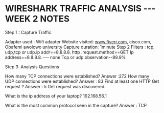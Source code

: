 
# WIRESHARK TRAFFIC ANALYSIS --- WEEK 2 NOTES

Step 1 : Capture Traffic

Adapter used : Wifi adapter
Website visited: www.fiverr.com, cisco.com,  Obafemi awolowo university
Capture duration: 1minute
Step 2
Filters : tcp, udp,tcp or udp.ip addr==8.8.8.8. http .request.method==GET
Ip address==8.8.8.8. --- none 
Tcp or udp observation--99.9%


Step 3: Analysis Questions

How many TCP connections were established?
Answer :272
How many UDP connections were established?
Answer : 83
Find at least one HTTP Get request ?
Answer : 5 Get request was discovered.

What is the ip address of your laptop?
192.168.56.1

What is the most common protocol seen in the capture?
Answer : TCP 

